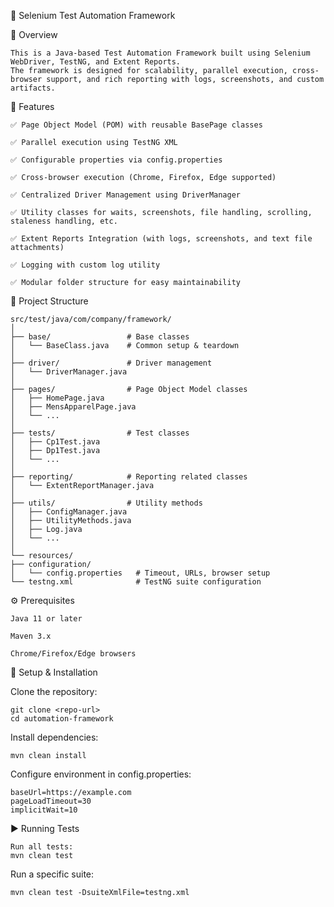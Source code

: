 🧪 Selenium Test Automation Framework

📌 Overview

	This is a Java-based Test Automation Framework built using Selenium WebDriver, TestNG, and Extent Reports.
	The framework is designed for scalability, parallel execution, cross-browser support, and rich reporting with logs, screenshots, and custom artifacts.

🚀 Features

	✅ Page Object Model (POM) with reusable BasePage classes
	
	✅ Parallel execution using TestNG XML
	
	✅ Configurable properties via config.properties
	
	✅ Cross-browser execution (Chrome, Firefox, Edge supported)
	
	✅ Centralized Driver Management using DriverManager
	
	✅ Utility classes for waits, screenshots, file handling, scrolling, staleness handling, etc.
	
	✅ Extent Reports Integration (with logs, screenshots, and text file attachments)
	
	✅ Logging with custom log utility
	
	✅ Modular folder structure for easy maintainability

📂 Project Structure

	src/test/java/com/company/framework/
	│
	├── base/                 # Base classes
	│   └── BaseClass.java    # Common setup & teardown
	│
	├── driver/               # Driver management
	│   └── DriverManager.java
	│
	├── pages/                # Page Object Model classes
	│   ├── HomePage.java
	│   ├── MensApparelPage.java
	│   └── ...
	│
	├── tests/                # Test classes
	│   ├── Cp1Test.java
	│   ├── Dp1Test.java
	│   └── ...
	│
	├── reporting/            # Reporting related classes
	│   └── ExtentReportManager.java
	│
	├── utils/                # Utility methods
	│   ├── ConfigManager.java
	│   ├── UtilityMethods.java
	│   ├── Log.java
	│   └── ...
	│
	└── resources/
	├── configuration/
	│   └── config.properties   # Timeout, URLs, browser setup
	└── testng.xml              # TestNG suite configuration

⚙️ Prerequisites

	Java 11 or later
	
	Maven 3.x
	
	Chrome/Firefox/Edge browsers



🔧 Setup & Installation

Clone the repository:

	git clone <repo-url>
	cd automation-framework


Install dependencies:

	mvn clean install


Configure environment in config.properties:

	baseUrl=https://example.com
	pageLoadTimeout=30
	implicitWait=10

▶️ Running Tests

	Run all tests:
	mvn clean test

Run a specific suite:

	mvn clean test -DsuiteXmlFile=testng.xml
